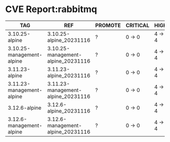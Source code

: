 # CVE Report:rabbitmq
|            TAG            |                REF                 | PROMOTE | CRITICAL |  HIGH  | MEDIUM |  LOW   | UNKNOWN |
|---------------------------|------------------------------------|---------|----------|--------|--------|--------|---------|
| 3.10.25-alpine            | 3.10.25-alpine_20231116            | ?       | 0 -> 0   | 4 -> 4 | 0 -> 0 | 0 -> 0 | 0 -> 0  |
| 3.10.25-management-alpine | 3.10.25-management-alpine_20231116 | ?       | 0 -> 0   | 4 -> 4 | 0 -> 0 | 0 -> 0 | 0 -> 0  |
| 3.11.23-alpine            | 3.11.23-alpine_20231116            | ?       | 0 -> 0   | 4 -> 4 | 0 -> 0 | 0 -> 0 | 0 -> 0  |
| 3.11.23-management-alpine | 3.11.23-management-alpine_20231116 | ?       | 0 -> 0   | 4 -> 4 | 0 -> 0 | 0 -> 0 | 0 -> 0  |
| 3.12.6-alpine             | 3.12.6-alpine_20231116             | ?       | 0 -> 0   | 4 -> 4 | 0 -> 0 | 0 -> 0 | 0 -> 0  |
| 3.12.6-management-alpine  | 3.12.6-management-alpine_20231116  | ?       | 0 -> 0   | 4 -> 4 | 0 -> 0 | 0 -> 0 | 0 -> 0  |
